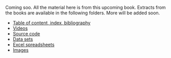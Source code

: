 Coming soo. All the material here is from this upcoming book. Extracts from the books are available in the following folders. More will be added soon.

<ul>
  <li><a href="https://github.com/VincentGranville/Point-Processes/tree/main/PDF">Table of content, index, bibliography</a></li>
  <li><a href="https://github.com/VincentGranville/Point-Processes/tree/main/Videos">Videos</a></li>
  <li><a href="https://github.com/VincentGranville/Point-Processes/tree/main/Source%20Code">Source code</a></li>
  <li><a href="https://github.com/VincentGranville/Point-Processes/tree/main/Data">Data sets</a></li>
  <li><a href="https://github.com/VincentGranville/Point-Processes/tree/main/Spreadsheets">Excel spreadsheets</a></li>
  <li><a href="https://github.com/VincentGranville/Point-Processes/tree/main/Images">Images</a></li>
</ul>
